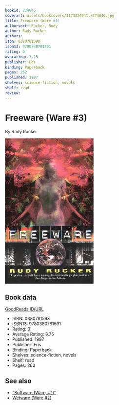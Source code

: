 ```yaml
---
bookid: 274046
coverart: assets/bookcovers/1173324941l/274046.jpg
title: Freeware (Ware #3)
authorsort: Rucker, Rudy
author: Rudy Rucker
authors: 
isbn: 038078159X
isbn13: 9780380781591
rating: 0
avgrating: 3.75
publisher: Eos
binding: Paperback
pages: 262
published: 1997
shelves: science-fiction, novels
shelf: read
review: 
---
```


# Freeware (Ware #3)

By Rudy Rucker

![](../../assets/bookcovers/1173324941l/274046.jpg)

## Book data

[GoodReads ID/URL](https://www.goodreads.com/book/show/274046)

- ISBN: 038078159X
- ISBN13: 9780380781591
- Rating: 0
- Average Rating: 3.75
- Published: 1997
- Publisher: Eos
- Binding: Paperback
- Shelves: science-fiction, novels
- Shelf: read
- Pages: 262


## See also

- ["Software (Ware, #1)"](Software_Ware__1.md)
- [Wetware (Ware #2)](Wetware_Ware_2.md)
